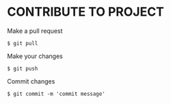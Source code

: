 # CONTRIBUTE TO PROJECT

Make a pull request

```
$ git pull
```

Make your changes

```
$ git push
```

Commit changes

```
$ git commit -m 'commit message'
```

